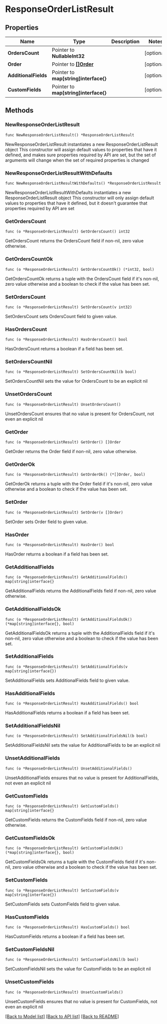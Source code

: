 # ResponseOrderListResult

## Properties

Name | Type | Description | Notes
------------ | ------------- | ------------- | -------------
**OrdersCount** | Pointer to **NullableInt32** |  | [optional] 
**Order** | Pointer to [**[]Order**](Order.md) |  | [optional] 
**AdditionalFields** | Pointer to **map[string]interface{}** |  | [optional] 
**CustomFields** | Pointer to **map[string]interface{}** |  | [optional] 

## Methods

### NewResponseOrderListResult

`func NewResponseOrderListResult() *ResponseOrderListResult`

NewResponseOrderListResult instantiates a new ResponseOrderListResult object
This constructor will assign default values to properties that have it defined,
and makes sure properties required by API are set, but the set of arguments
will change when the set of required properties is changed

### NewResponseOrderListResultWithDefaults

`func NewResponseOrderListResultWithDefaults() *ResponseOrderListResult`

NewResponseOrderListResultWithDefaults instantiates a new ResponseOrderListResult object
This constructor will only assign default values to properties that have it defined,
but it doesn't guarantee that properties required by API are set

### GetOrdersCount

`func (o *ResponseOrderListResult) GetOrdersCount() int32`

GetOrdersCount returns the OrdersCount field if non-nil, zero value otherwise.

### GetOrdersCountOk

`func (o *ResponseOrderListResult) GetOrdersCountOk() (*int32, bool)`

GetOrdersCountOk returns a tuple with the OrdersCount field if it's non-nil, zero value otherwise
and a boolean to check if the value has been set.

### SetOrdersCount

`func (o *ResponseOrderListResult) SetOrdersCount(v int32)`

SetOrdersCount sets OrdersCount field to given value.

### HasOrdersCount

`func (o *ResponseOrderListResult) HasOrdersCount() bool`

HasOrdersCount returns a boolean if a field has been set.

### SetOrdersCountNil

`func (o *ResponseOrderListResult) SetOrdersCountNil(b bool)`

 SetOrdersCountNil sets the value for OrdersCount to be an explicit nil

### UnsetOrdersCount
`func (o *ResponseOrderListResult) UnsetOrdersCount()`

UnsetOrdersCount ensures that no value is present for OrdersCount, not even an explicit nil
### GetOrder

`func (o *ResponseOrderListResult) GetOrder() []Order`

GetOrder returns the Order field if non-nil, zero value otherwise.

### GetOrderOk

`func (o *ResponseOrderListResult) GetOrderOk() (*[]Order, bool)`

GetOrderOk returns a tuple with the Order field if it's non-nil, zero value otherwise
and a boolean to check if the value has been set.

### SetOrder

`func (o *ResponseOrderListResult) SetOrder(v []Order)`

SetOrder sets Order field to given value.

### HasOrder

`func (o *ResponseOrderListResult) HasOrder() bool`

HasOrder returns a boolean if a field has been set.

### GetAdditionalFields

`func (o *ResponseOrderListResult) GetAdditionalFields() map[string]interface{}`

GetAdditionalFields returns the AdditionalFields field if non-nil, zero value otherwise.

### GetAdditionalFieldsOk

`func (o *ResponseOrderListResult) GetAdditionalFieldsOk() (*map[string]interface{}, bool)`

GetAdditionalFieldsOk returns a tuple with the AdditionalFields field if it's non-nil, zero value otherwise
and a boolean to check if the value has been set.

### SetAdditionalFields

`func (o *ResponseOrderListResult) SetAdditionalFields(v map[string]interface{})`

SetAdditionalFields sets AdditionalFields field to given value.

### HasAdditionalFields

`func (o *ResponseOrderListResult) HasAdditionalFields() bool`

HasAdditionalFields returns a boolean if a field has been set.

### SetAdditionalFieldsNil

`func (o *ResponseOrderListResult) SetAdditionalFieldsNil(b bool)`

 SetAdditionalFieldsNil sets the value for AdditionalFields to be an explicit nil

### UnsetAdditionalFields
`func (o *ResponseOrderListResult) UnsetAdditionalFields()`

UnsetAdditionalFields ensures that no value is present for AdditionalFields, not even an explicit nil
### GetCustomFields

`func (o *ResponseOrderListResult) GetCustomFields() map[string]interface{}`

GetCustomFields returns the CustomFields field if non-nil, zero value otherwise.

### GetCustomFieldsOk

`func (o *ResponseOrderListResult) GetCustomFieldsOk() (*map[string]interface{}, bool)`

GetCustomFieldsOk returns a tuple with the CustomFields field if it's non-nil, zero value otherwise
and a boolean to check if the value has been set.

### SetCustomFields

`func (o *ResponseOrderListResult) SetCustomFields(v map[string]interface{})`

SetCustomFields sets CustomFields field to given value.

### HasCustomFields

`func (o *ResponseOrderListResult) HasCustomFields() bool`

HasCustomFields returns a boolean if a field has been set.

### SetCustomFieldsNil

`func (o *ResponseOrderListResult) SetCustomFieldsNil(b bool)`

 SetCustomFieldsNil sets the value for CustomFields to be an explicit nil

### UnsetCustomFields
`func (o *ResponseOrderListResult) UnsetCustomFields()`

UnsetCustomFields ensures that no value is present for CustomFields, not even an explicit nil

[[Back to Model list]](../README.md#documentation-for-models) [[Back to API list]](../README.md#documentation-for-api-endpoints) [[Back to README]](../README.md)


